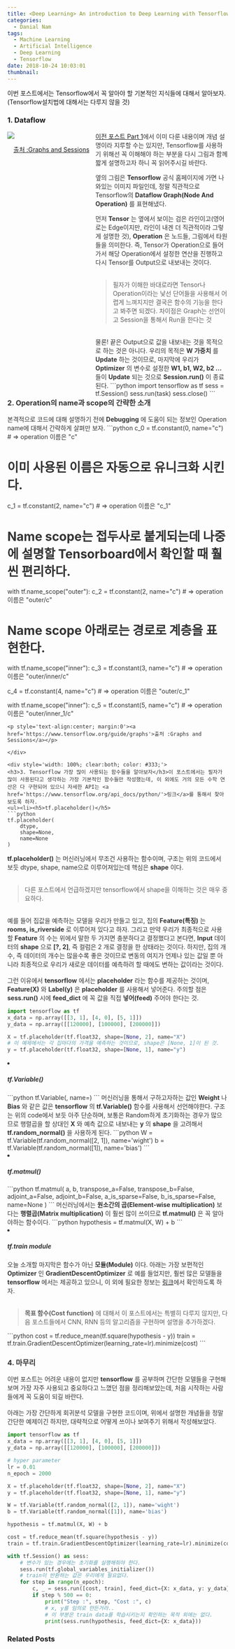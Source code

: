 ```yaml
---
title: <Deep Learning> An introduction to Deep Learning with Tensorflow(Part-2)
categories:
  - Danial Nam
tags:
  - Machine Learning
  - Artificial Intelligence
  - Deep Learning
  - Tensorflow
date: 2018-10-24 10:03:01
thumbnail:
---
```


이번 포스트에서는 Tensorflow에서 꼭 알아야 할 기본적인 지식들에 대해서 알아보자.(Tensorflow설치법에 대해서는 다루지 않을 것)

### 1. Dataflow
<div style='width:40%; float:left;'>
<img src='https://www.tensorflow.org/images/tensors_flowing.gif' />
<p style='text-align:center'><a href='https://www.tensorflow.org/guide/graphs'>출처 :Graphs and Sessions</a></p>
</div>

<div style='width: 60%; float:right; color: #333;'>
<a href='https://databuzz-team.github.io/2018/10/22/Basic-deep-learning-tensorflow-for-beginner/'>이전 포스트 Part 1</a>에서 이미 다룬 내용이며 개념 설명이라 지루할 수는 있지만, Tensorflow를 사용하기 위해선 꼭 이해해야 하는 부분을 다시 그림과 함께 짧게 설명하고자 하니 꼭 읽어주시길 바란다.

옆의 그림은 <strong>Tensorflow</strong> 공식 홈페이지에 가면 나와있는 이미지 파일인데, 정말 직관적으로 Tensorflow의 <strong>Dataflow Graph(Node And Operation)</strong> 를 표현해냈다.

먼저 <strong>Tensor</strong> 는 옆에서 보이는 검은 라인이고(영어로는 Edge이지만, 라인이 내겐 더 직관적이라 그렇게 설명한 것), <strong>Operation</strong> 은 노드들, 그림에서 타원들을 의미한다. 즉, Tensor가 Operation으로 들어가서 해당 Operation에서 설정한 연산을 진행하고 다시 Tensor를 Output으로 내보내는 것이다.
<br>
<br>
<blockquote>필자가 이해한 바대로라면 Tensor나 Operation이라는 낯선 단어들을 사용해서 어렵게 느껴지지만 결국은 함수의 기능을 한다고 봐주면 되겠다. 차이점은 Graph는 선언이고 Session을 통해서 Run을 한다는 것</blockquote>
<br>
물론! 끝은 Output으로 값을 내보내는 것을 목적으로 하는 것은 아니다. 우리의 목적은 <strong>W 가중치</strong> 를 <strong>Update</strong> 하는 것이므로, 마지막에 우리가 <strong>Optimizer</strong> 의 변수로 설정한 <strong>W1, b1, W2, b2 ...</strong> 들이 <strong>Update</strong> 되는 것으로 <strong>Session.run()</strong> 이 종료된다.
```python
import tensorflow as tf
sess = tf.Session()
sess.run(task)
sess.close()
```

</div>

<div style='width: 100%; clear:both; color: #333;'>
<h3>2. Operation의 name과 scope의 간략한 소개</h3>
본격적으로 코드에 대해 설명하기 전에 <strong>Debugging</strong> 에 도움이 되는 정보인 Operation name에 대해서 간략하게 살펴만 보자.
```python
c_0 = tf.constant(0, name="c")  # => operation 이름은 "c"

# 이미 사용된 이름은 자동으로 유니크화 시킨다.
c_1 = tf.constant(2, name="c")  # => operation 이름은 "c_1"

# Name scope는 접두사로 붙게되는데 나중에 설명할 Tensorboard에서 확인할 때 훨씬 편리하다.
with tf.name_scope("outer"):
  c_2 = tf.constant(2, name="c")  # => operation 이름은 "outer/c"

  # Name scope 아래로는 경로로 계층을 표현한다.
  with tf.name_scope("inner"):
    c_3 = tf.constant(3, name="c")  # => operation 이름은 "outer/inner/c"

  c_4 = tf.constant(4, name="c")  # => operation 이름은 "outer/c_1"

  with tf.name_scope("inner"):
    c_5 = tf.constant(5, name="c")  # => operation 이름은 "outer/inner_1/c"
```
<p style='text-align:center; margin:0'><a href='https://www.tensorflow.org/guide/graphs'>출처 :Graphs and Sessions</a></p>

</div>

<div style='width: 100%; clear:both; color: #333;'>
<h3>3. Tensorflow 가장 많이 사용되는 함수들을 알아보자</h3>이 포스트에서는 필자가 많이 사용된다고 생각하는 가장 기본적인 함수들만 작성했는데, 이 외에도 거의 모든 수학 연산은 다 구현되어 있으니 자세한 API는 <a href='https://www.tensorflow.org/api_docs/python/'>링크</a>를 통해서 찾아보도록 하자.
<ul><li><h5>tf.placeholder()</h5>
```python
tf.placeholder(
    dtype,
    shape=None,
    name=None
)
```
<strong>tf.placeholder()</strong> 는 머신러닝에서 무조건 사용하는 함수이며, 구조는 위의 코드에서 보듯 dtype, shape, name으로 이루어져있는데 핵심은 <strong>shape</strong> 이다.
<br>
<br>
<blockquote>다른 포스트에서 언급하겠지만 tensorflow에서 shape을 이해하는 것은 매우 중요하다.</blockquote>
<br>
예를 들어 집값을 예측하는 모델을 우리가 만들고 있고, 집의 <strong>Feature(특징)</strong> 는 <strong>rooms, is_riverside</strong> 로 이루어져 있다고 하자. 그리고 만약 우리가 최종적으로 사용할 <strong>Feature</strong> 의 수는 위에서 말한 두 가지면 충분하다고 결정했다고 본다면, <strong>Input</strong> 데이터의 <strong>shape</strong> 으로 <strong>[?, 2]</strong>, 즉 컬럼은 2 개로 결정을 한 상태라는 것이다. 하지만, 집의 개수, 즉 데이터의 개수는 많을수록 좋은 것이므로 변동의 여지가 언제나 있는 값일 뿐 아니라 최종적으로 우리가 새로운 데이터를 예측하려 할 때에도 변하는 값이라는 것이다.
<br>
<br>
그런 이유에서 <strong>tensorflow</strong> 에서는 <strong>placeholder</strong> 라는 함수를 제공하는 것이며, <strong>Feature(X)</strong> 와 <strong>Label(y)</strong> 은 <strong>placeholder</strong> 를 사용해서 넣어준다. 주의할 점은 <strong>sess.run()</strong> 시에 <strong>feed_dict</strong> 에 꼭 값을 직접 <strong>넣어(feed)</strong> 주어야 한다는 것.

```python
import tensorflow as tf
x_data = np.array([[3, 1], [4, 0], [5, 1]])
y_data = np.array([[120000], [100000], [200000]])

X = tf.placeholder(tf.float32, shape=[None, 2], name="X")
# 이 예제에서는 각 집마다의 가격을 예측하는 것이므로, shape은 [None, 1]이 된 것.
y = tf.placeholder(tf.float32, shape=[None, 1], name="y")
```
</li>
<li><h5>tf.Variable()</h5>
```python
tf.Variable(<initial-value>, name=<optional-name>)
```
머신러닝을 통해서 구하고자하는 값인 <strong>Weight</strong> 나 <strong>Bias</strong> 와 같은 값은 <strong>tensorflow</strong> 의 <strong>tf.Variable()</strong> 함수를 사용해서 선언해야한다. 구조는 위의 code에서 보듯 아주 단순하며, 보통은 Random하게 초기화하는 경우가 많으므로 행렬곱을 할 상대인 <strong>X</strong> 와 예측 값으로 내보내는 <strong>y</strong> 의 <strong>shape</strong> 을 고려해서 <strong>tf.random_normal()</strong> 을 사용하게 된다.
```python
W = tf.Variable(tf.random_normal([2, 1]), name='wight')
b = tf.Variable(tf.random_normal([1]), name='bias')
```
</li>
<li><h5>tf.matmul()</h5>
```python
tf.matmul(
    a,
    b,
    transpose_a=False,
    transpose_b=False,
    adjoint_a=False,
    adjoint_b=False,
    a_is_sparse=False,
    b_is_sparse=False,
    name=None
)
```
머신러닝에서는 <strong>원소간의 곱(Element-wise multiplication)</strong> 보다는 <strong>행렬곱(Matrix multiplication)</strong> 이 훨씬 많이 쓰이므로 <strong>tf.matmul()</strong> 은 꼭 알아야하는 함수이다.
```python
hypothesis = tf.matmul(X, W) + b
```
</li>

<li><h5>tf.train module</h5>
오늘 소개할 마지막은 함수가 아닌 <strong>모듈(Module)</strong> 이다. 아래는 가장 보편적인 <strong>Optimizer</strong> 인 <strong>GradientDescentOptimizer</strong> 로 예를 들었지만, 훨씬 많은 모델들을 <strong>tensorflow</strong> 에서는 제공하고 있으니, 이 외에 필요한 정보는 <a href='https://www.tensorflow.org/api_docs/python/tf/train'>링크</a>에서 확인하도록 하자.
<br>
<br>
<blockquote><strong>목표 함수(Cost function)</strong> 에 대해서 이 포스트에서는 특별히 다루지 않지만, 다음 포스트들에서 CNN, RNN 등의 알고리즘을 구현하며 설명을 추가하겠다.
</blockquote>
```python
cost = tf.reduce_mean(tf.square(hypothesis - y))
train = tf.train.GradientDescentOptimizer(learning_rate=lr).minimize(cost)
```
</li>
</ul>

<h3>4. 마무리</h3>

이번 포스트는 어려운 내용이 없지만 <strong>tensorflow</strong> 를 공부하며 간단한 모델들을 구현해보며 가장 자주 사용되고 중요하다고 느꼈던 점을 정리해보았는데, 처음 시작하는 사람들에게 꼭 도움이 되길 바란다.
<br>
<br>
아래는 가장 간단하게 회귀분석 모델을 구현한 코드이며, 위에서 설명한 개념들을 정말 간단한 예제이긴 하지만, 대략적으로 어떻게 쓰이나 보여주기 위해서 작성해보았다.
```python
import tensorflow as tf
x_data = np.array([[3, 1], [4, 0], [5, 1]])
y_data = np.array([[120000], [100000], [200000]])

# hyper parameter
lr = 0.01
n_epoch = 2000

X = tf.placeholder(tf.float32, shape=[None, 2], name="X")
y = tf.placeholder(tf.float32, shape=[None, 1], name="y")

W = tf.Variable(tf.random_normal([2, 1]), name='wight')
b = tf.Variable(tf.random_normal([1]), name='bias')

hypothesis = tf.matmul(X, W) + b

cost = tf.reduce_mean(tf.square(hypothesis - y))
train = tf.train.GradientDescentOptimizer(learning_rate=lr).minimize(cost)

with tf.Session() as sess:
    # 변수가 있는 경우에는 초기화를 실행해줘야 한다.
    sess.run(tf.global_variables_initializer())
    # train이 반환하는 값은 우리에게 필요없다.
    for step in range(n_epoch):
        c, _ = sess.run([cost, train], feed_dict={X: x_data, y: y_data})
        if step % 500 == 0:
            print("Step :", step, "Cost :", c)
            # x, y를 임의로 만든거라..
            # 이 부분은 train data를 학습시키는지 확인하는 목적 외에는 없다.
            print(sess.run(hypothesis, feed_dict={X: x_data}))
```

</div>


### Related Posts
